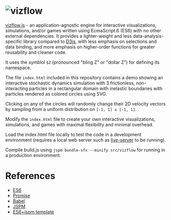 ![vizflow](vizflow.png)
=======

[vizflow.js](https://github.com/gameprez/vizflow.js) - an application-agnostic engine for interactive visualizations, simulations, and/or games written using EcmaScript.6 (ES6) with no other external dependencies. It provides a lighter-weight and less data-analysis-specific library compared to [D3js](http://d3js.org), with less emphasis on selections and data binding, and more emphasis on higher-order functions for greater reusability and cleaner code. 

It uses the symblol `$Z` (pronounced "bling Z" or "dollar Z") for defining its namespace.

<!---
For example, when using `d3` we might want to visualize one dataset representing intervals  as lines and another representing points as circles, and then have them both fade-in. 

Using `d3`, this would normally lead to code snippets like:

```javascript
d3.selectAll('.blue_circle')
  .data(myData1)
  .enter()
  .append('circle')
  .attr('class', 'blue_circle')
  .style('opacity', 0)
  .attr('cx', function (d) { d.x })
  .attr('cy', function (d) { d.y })
  .attr('r', function (d) { d.r })
  .transition()
  .duration(1000)
  .ease('linear')
  .style('opacity', 1);

d3.selectAll('.red_circle')
  .data(myData2)
  .enter()
  .append('class', 'red_circle')
  .append('path')
  .style('opacity', 0)
  .attr('d', function (d) { d3.svg.line(d) })
  .transition()
  .duration(1000)
  .ease('linear')
  .style('opacity', 1);
```

which works, but has some repeated code arising from both the chaining syntax for defining transitions and also the presence of slight variations in the processing (e.g. lines vs. circles).

$Z uses higher-order functions to define the transitions instead of chaining for cleaner and more reusable code. The same example as above could be implemented as:

```javascript
$Z.fadeIn = $Z.transition({duration: 1000, ease: 'linear'}) ;
$Z.hide   = $Z.style({opacity: 0}) ;
$Z.circIn = $Z.chain($Z.hide, $Z.attr({cx: 'x', cy: 'y', r: 'r', class: 'blue_circle'})) ;
$Z.lineIn = $Z.chain($Z.hide, $Z.attr({d: $Z.svg.line, class: 'blue_circle'})) ;

$Z.addItem(myData1, 'circle', $Z.circIn)
  .addItem(myData2, 'path', $Z.lineIn) ;
```

which removes some of the repetitive boilerplate present in `d3`.
--> 

The file `index.html` included in this repository contains a demo showing an interactive stochastic dynamics simulation with 3 frictionless, non-interacting particles in a rectangular domain with inelastic boundaries with particles rendered as colored circles using SVG.

Clicking on any of the circles will randomly change their 2D velocity vectors by sampling from a uniform distribution on `[-1, 1] x [-1, 1]`.

Modify the `index.html` file to create your own interactive visualizations, simulations, and games with maximal flexibility and minimal overhead.

Load the index.html file locally to test the code in a development environment (requires a local web server such as [live-server](https://github.com/tapio/live-server) to be running).

Compile build.js using `jspm bundle-sfx --minify src/vizflow` for running in a production environment.

# References

* [ES6](http://wiki.ecmascript.org/doku.php?id=harmony:specification_drafts)
* [Promise](https://developer.mozilla.org/en-US/docs/Mozilla/JavaScript_code_modules/Promise.jsm/Promise)
* [Babel](http://babeljs.io/)
* [JSPM](https://github.com/jspm/jspm-cli)
* [ES6+jspm template](https://github.com/geelen/loopgifs)